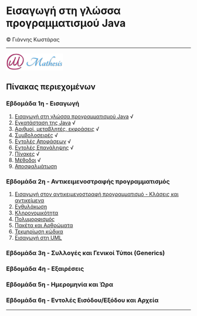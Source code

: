 # Εισαγωγή στη γλώσσα προγραμματισμού Java 
© Γιάννης Κωστάρας

---

[![Mathesis](../assets/mathesis.png)](http://mathesis.cup.gr)

## Πίνακας περιεχομένων
### Εβδομάδα 1η - Εισαγωγή
1. [Εισαγωγή στη γλώσσα προγραμματισμού Java](Week1/1.1-JavaHistory/README.md) √
2. [Εγκατάσταση της Java](Week1/1.2-Installation/README.md) √
3. [Αριθμοί, μεταβλητές, εκφράσεις](Week1/1.3-JavaBasics/README.md) √
4. [Συμβολοσειρές](Week1/1.4-Strings/README.md) √
5. [Εντολές Αποφάσεων](Week1/1.5-ControlStatements/README.md) √
6. [Εντολές Επανάληψης](Week1/1.6-Loops/README.md) √
7. [Πίνακες](Week1/1.7-Arrays/README.md) √
8. [Μέθοδοι](Week1/1.8-Methods/README.md) √
9. [Αποσφαλμάτωση](Week1/1.9-Debugging/README.md) 

### Εβδομάδα 2η - Αντικειμενοστραφής προγραμματισμός
1. [Εισαγωγή στον αντικειμενοστραφή προγραμματισμό - Κλάσεις και αντικείμενα](Week2/2.1-Intro2OOP/README.md) 
2. [Ενθυλάκωση](Week2/2.2-Encapsulation/README.md) 
3. [Κληρονομικότητα](Week2/2.3-Inheritance/README.md) 
4. [Πολυμορφισμός](Week2/2.4-Polymorphism/README.md) 
5. [Πακέτα και Αρθρώματα](Week2/2.4-PackagesAndModules/README.md) 
6. [Τεκμηρίωση κώδικα](Week2/2.6-Javadoc/README.md)
7. [Εισαγωγή στη UML](week2/2.7-UML/README.md)

### Εβδομάδα 3η - Συλλογές και Γενικοί Τύποι (Generics)


### Εβδομάδα 4η - Εξαιρέσεις


### Εβδομάδα 5η - Ημερομηνία και Ώρα


### Εβδομάδα 6η - Εντολές Εισόδου/Εξόδου και Αρχεία

---